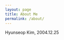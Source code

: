```yaml
---
layout: page
title: About Me
permalink: /about/
---
```

Hyunseop Kim,
2004.12.25



[^1]:a blogging platform that natively supports Jupyter notebooks in addition to other formats.
